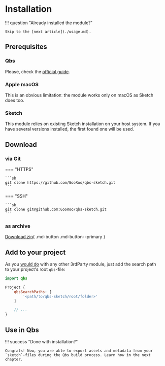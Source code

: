 # Installation

!!! question "Already installed the module?"

	Skip to the [next article](./usage.md).

## Prerequisites

### Qbs

Please, check the [official guide](https://doc.qt.io/qbs/installing.html).

### Apple macOS

This is an obvious limitation: the module works only on macOS as Sketch does too.

### Sketch

This module relies on existing Sketch installation on your host system. If you have several versions installed, the first found one will be used.

## Download

### via Git

=== "HTTPS"

	```sh
	git clone https://github.com/GooRoo/qbs-sketch.git
	```

=== "SSH"

	```sh
	git clone git@github.com:GooRoo/qbs-sketch.git
	```

### as archive

[Download zip](https://github.com/GooRoo/qbs-sketch/archive/refs/heads/main.zip){ .md-button .md-button--primary }

## Add to your project

As you [would do](https://doc.qt.io/qbs/custom-modules.html) with any other 3rdParty module, just add the search path to your project's root `qbs`-file:

```qml
import qbs

Project {
	qbsSearchPaths: [
		'<path/to/qbs-sketch/root/folder>'
	]

	// ...
}
```

## Use in Qbs

!!! success "Done with installation?"

	Congrats! Now, you are able to export assets and metadata from your `sketch`-files during the Qbs build process. Learn how in the next chapter.
